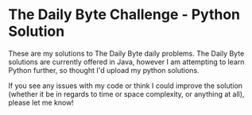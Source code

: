 <h1>The Daily Byte Challenge - Python Solution</h1>

<p>These are my solutions to The Daily Byte daily problems. The Daily Byte solutions are currently offered in Java, however I am attempting to learn Python further, so thought I'd upload my python solutions.</p>

<p>If you see any issues with my code or think I could improve the solution (whether it be in regards to time or space complexity, or anything at all), please let me know!</p>
